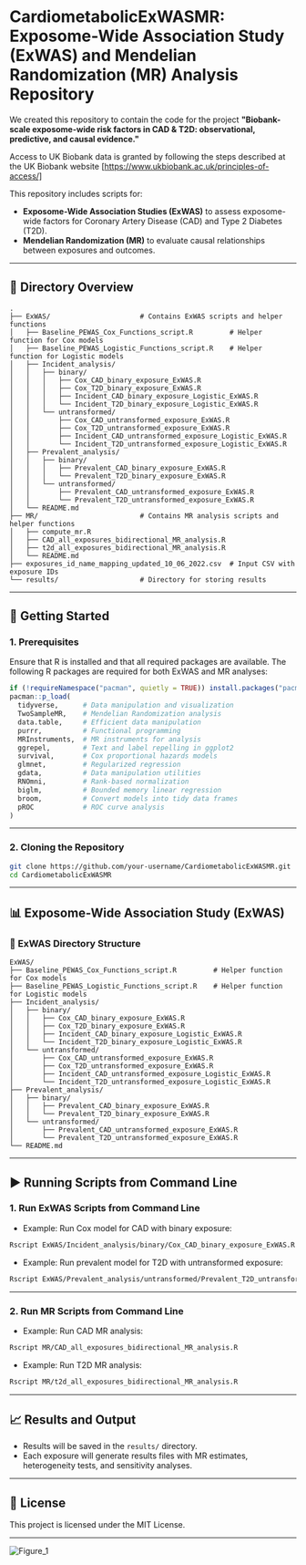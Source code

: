 # CardiometabolicExWASMR: Exposome-Wide Association Study (ExWAS) and Mendelian Randomization (MR) Analysis Repository

We created this repository to contain the code for the project **"Biobank-scale exposome-wide risk factors in CAD & T2D: observational, predictive, and causal evidence."**


Access to UK Biobank data is granted by following the steps described at the UK Biobank website [https://www.ukbiobank.ac.uk/principles-of-access/]

This repository includes scripts for:

- **Exposome-Wide Association Studies (ExWAS)** to assess exposome-wide factors for Coronary Artery Disease (CAD) and Type 2 Diabetes (T2D).
- **Mendelian Randomization (MR)** to evaluate causal relationships between exposures and outcomes.


---

## 📂 Directory Overview
```
.
├── ExWAS/                      # Contains ExWAS scripts and helper functions
│   ├── Baseline_PEWAS_Cox_Functions_script.R         # Helper function for Cox models
│   ├── Baseline_PEWAS_Logistic_Functions_script.R    # Helper function for Logistic models
│   ├── Incident_analysis/
│   │   ├── binary/
│   │   │   ├── Cox_CAD_binary_exposure_ExWAS.R
│   │   │   ├── Cox_T2D_binary_exposure_ExWAS.R
│   │   │   ├── Incident_CAD_binary_exposure_Logistic_ExWAS.R
│   │   │   └── Incident_T2D_binary_exposure_Logistic_ExWAS.R
│   │   └── untransformed/
│   │       ├── Cox_CAD_untransformed_exposure_ExWAS.R
│   │       ├── Cox_T2D_untransformed_exposure_ExWAS.R
│   │       ├── Incident_CAD_untransformed_exposure_Logistic_ExWAS.R
│   │       └── Incident_T2D_untransformed_exposure_Logistic_ExWAS.R
│   ├── Prevalent_analysis/
│   │   ├── binary/
│   │   │   ├── Prevalent_CAD_binary_exposure_ExWAS.R
│   │   │   └── Prevalent_T2D_binary_exposure_ExWAS.R
│   │   └── untransformed/
│   │       ├── Prevalent_CAD_untransformed_exposure_ExWAS.R
│   │       └── Prevalent_T2D_untransformed_exposure_ExWAS.R
│   └── README.md
├── MR/                         # Contains MR analysis scripts and helper functions
│   ├── compute_mr.R
│   ├── CAD_all_exposures_bidirectional_MR_analysis.R
│   ├── t2d_all_exposures_bidirectional_MR_analysis.R
│   └── README.md
├── exposures_id_name_mapping_updated_10_06_2022.csv  # Input CSV with exposure IDs
└── results/                    # Directory for storing results
```

---

## 🚀 Getting Started

### 1. **Prerequisites**
Ensure that R is installed and that all required packages are available. The following R packages are required for both ExWAS and MR analyses:

```r
if (!requireNamespace("pacman", quietly = TRUE)) install.packages("pacman")
pacman::p_load(
  tidyverse,      # Data manipulation and visualization
  TwoSampleMR,    # Mendelian Randomization analysis
  data.table,     # Efficient data manipulation
  purrr,          # Functional programming
  MRInstruments,  # MR instruments for analysis
  ggrepel,        # Text and label repelling in ggplot2
  survival,       # Cox proportional hazards models
  glmnet,         # Regularized regression
  gdata,          # Data manipulation utilities
  RNOmni,         # Rank-based normalization
  biglm,          # Bounded memory linear regression
  broom,          # Convert models into tidy data frames
  pROC            # ROC curve analysis
)
```

---

### 2. **Cloning the Repository**
```bash
git clone https://github.com/your-username/CardiometabolicExWASMR.git
cd CardiometabolicExWASMR
```

---

## 📊 Exposome-Wide Association Study (ExWAS)

### 📂 ExWAS Directory Structure
```
ExWAS/
├── Baseline_PEWAS_Cox_Functions_script.R         # Helper function for Cox models
├── Baseline_PEWAS_Logistic_Functions_script.R    # Helper function for Logistic models
├── Incident_analysis/
│   ├── binary/
│   │   ├── Cox_CAD_binary_exposure_ExWAS.R
│   │   ├── Cox_T2D_binary_exposure_ExWAS.R
│   │   ├── Incident_CAD_binary_exposure_Logistic_ExWAS.R
│   │   └── Incident_T2D_binary_exposure_Logistic_ExWAS.R
│   └── untransformed/
│       ├── Cox_CAD_untransformed_exposure_ExWAS.R
│       ├── Cox_T2D_untransformed_exposure_ExWAS.R
│       ├── Incident_CAD_untransformed_exposure_Logistic_ExWAS.R
│       └── Incident_T2D_untransformed_exposure_Logistic_ExWAS.R
├── Prevalent_analysis/
│   ├── binary/
│   │   ├── Prevalent_CAD_binary_exposure_ExWAS.R
│   │   └── Prevalent_T2D_binary_exposure_ExWAS.R
│   └── untransformed/
│       ├── Prevalent_CAD_untransformed_exposure_ExWAS.R
│       └── Prevalent_T2D_untransformed_exposure_ExWAS.R
└── README.md
```
---
## ▶️ Running Scripts from Command Line

### 1. **Run ExWAS Scripts from Command Line**
- Example: Run Cox model for CAD with binary exposure:
```bash
Rscript ExWAS/Incident_analysis/binary/Cox_CAD_binary_exposure_ExWAS.R
```

- Example: Run prevalent model for T2D with untransformed exposure:
```bash
Rscript ExWAS/Prevalent_analysis/untransformed/Prevalent_T2D_untransformed_exposure_ExWAS.R
```

---

### 2. **Run MR Scripts from Command Line**
- Example: Run CAD MR analysis:
```bash
Rscript MR/CAD_all_exposures_bidirectional_MR_analysis.R
```

- Example: Run T2D MR analysis:
```bash
Rscript MR/t2d_all_exposures_bidirectional_MR_analysis.R
```


---

## 📈 Results and Output
- Results will be saved in the `results/` directory.
- Each exposure will generate results files with MR estimates, heterogeneity tests, and sensitivity analyses.

---

## 📄 License
This project is licensed under the MIT License.

---



![Figure_1](https://github.com/user-attachments/assets/44e0cf60-ac61-4433-bd97-c0689ebd4dce)
